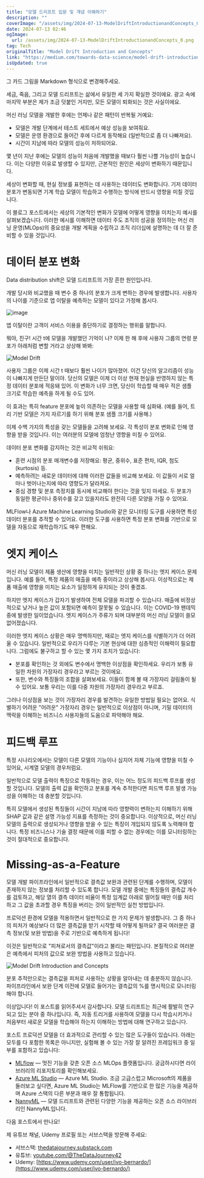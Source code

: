 ```yaml
---
title: "모델 드리프트 입문 및 개념 이해하기"
description: ""
coverImage: "/assets/img/2024-07-13-ModelDriftIntroductionandConcepts_0.png"
date: 2024-07-13 02:46
ogImage:
  url: /assets/img/2024-07-13-ModelDriftIntroductionandConcepts_0.png
tag: Tech
originalTitle: "Model Drift Introduction and Concepts"
link: "https://medium.com/towards-data-science/model-drift-introduction-and-concepts-e32c5305da2a"
isUpdated: true
---
```


그 카드 그림을 Markdown 형식으로 변경해주세요.

세금, 죽음, 그리고 모델 드리프트는 삶에서 유일한 세 가지 확실한 것이에요. 광고 속에 마지막 부분은 제가 조금 덧붙인 거지만, 모든 모델이 퇴화되는 것은 사실이에요.

머신 러닝 모델을 개발한 후에는 언제나 같은 패턴이 반복될 거예요:

- 모델은 개발 단계에서 테스트 세트에서 예상 성능을 보여줘요.
- 모델은 운영 환경으로 들어간 후에 다르게 동작해요 (일반적으로 좀 더 나빠져요).
- 시간이 지남에 따라 모델의 성능이 저하되어요.

<!-- cozy-coder - 수평 -->

<ins class="adsbygoogle"
     style="display:block"
     data-ad-client="ca-pub-4877378276818686"
     data-ad-slot="1107185301"
     data-ad-format="auto"
     data-full-width-responsive="true"></ins>

<script>
     (adsbygoogle = window.adsbygoogle || []).push({});
</script>

몇 년이 지난 후에는 모델의 성능이 처음에 개발했을 때보다 훨씬 나쁠 가능성이 높습니다. 이는 다양한 이유로 발생할 수 있지만, 근본적인 원인은 세상이 변화하기 때문입니다.

세상이 변화할 때, 현실 정보를 표현하는 데 사용하는 데이터도 변화합니다. 기저 데이터 분포가 변동되면 기계 학습 모델이 학습하고 수행하는 방식에 반드시 영향을 미칠 것입니다.

이 블로그 포스트에서는 세상의 기본적인 변화가 모델에 어떻게 영향을 미치는지 예시를 살펴보겠습니다. 이러한 예시를 이해하면 데이터 주도 조직의 성공을 정의하는 머신 러닝 운영(MLOps)의 중요성을 개발 계획을 수립하고 조직 리더십에 설명하는 데 더 잘 준비할 수 있을 것입니다.

# 데이터 분포 변화

<!-- cozy-coder - 수평 -->

<ins class="adsbygoogle"
     style="display:block"
     data-ad-client="ca-pub-4877378276818686"
     data-ad-slot="1107185301"
     data-ad-format="auto"
     data-full-width-responsive="true"></ins>

<script>
     (adsbygoogle = window.adsbygoogle || []).push({});
</script>

Data distribution shift은 모델 드리프트의 가장 흔한 원인입니다.

개발 당시와 비교했을 때 변수 중 하나의 분포가 크게 변하는 경우에 발생합니다. 사용자의 나이를 기준으로 앱 이탈을 예측하는 모델이 있다고 가정해 봅시다.

![image](/assets/img/2024-07-13-ModelDriftIntroductionandConcepts_1.png)

앱 이탈이란 고객이 서비스 이용을 중단하기로 결정하는 행위를 말합니다.

<!-- cozy-coder - 수평 -->

<ins class="adsbygoogle"
     style="display:block"
     data-ad-client="ca-pub-4877378276818686"
     data-ad-slot="1107185301"
     data-ad-format="auto"
     data-full-width-responsive="true"></ins>

<script>
     (adsbygoogle = window.adsbygoogle || []).push({});
</script>

뭐야, 친구! 시간 t에 모델을 개발했던 기억이 나? 이제 한 해 후에 사용자 그룹의 연령 분포가 아래처럼 변할 거라고 상상해 봐봐:

![Model Drift](/assets/img/2024-07-13-ModelDriftIntroductionandConcepts_2.png)

사용자 그룹은 이제 시간 t 때보다 훨씬 나이가 많아졌어. 이건 당신의 알고리즘이 성능이 나빠지게 만든단 말이야. 당신의 모델은 이제 더 이상 현재 현실을 반영하지 않는 특정 데이터 분포에 적응돼 있어. 이 변화가 너무 크면, 당신이 학습할 때 매우 적은 샘플 크기로 학습한 예측을 하게 될 수도 있어.

이 효과는 특히 feature 분포에 높이 의존하는 모델을 사용할 때 심화돼. (예를 들어, 트리 기반 모델은 가지 자르기를 하기 위해 분포 샘플 크기를 사용해.)

<!-- cozy-coder - 수평 -->

<ins class="adsbygoogle"
     style="display:block"
     data-ad-client="ca-pub-4877378276818686"
     data-ad-slot="1107185301"
     data-ad-format="auto"
     data-full-width-responsive="true"></ins>

<script>
     (adsbygoogle = window.adsbygoogle || []).push({});
</script>

이제 수백 가지의 특성을 갖는 모델들을 고려해 보세요. 각 특성이 분포 변화로 인해 영향을 받을 것입니다. 이는 여러분의 모델에 엄청난 영향을 미칠 수 있어요.

데이터 분포 변화를 감지하는 것은 비교적 쉬워요:

- 훈련 시점의 분포 매개변수를 저장해요: 평균, 중위수, 표준 편차, IQR, 첨도(kurtosis) 등.
- 예측하려는 새로운 데이터에 대해 이러한 값들을 비교해 보세요. 이 값들이 서로 얼마나 벗어나는지에 따라 영향도가 달라져요.
- 중심 경향 및 분포 측정치를 동시에 비교해야 한다는 것을 잊지 마세요. 두 분포가 동일한 평균이나 중위수를 갖고 있을지라도 완전히 다른 모양을 가질 수 있어요.

MLFlow나 Azure Machine Learning Studio와 같은 모니터링 도구를 사용하면 특성 데이터 분포를 추적할 수 있어요. 이러한 도구를 사용하면 특정 분포 변화를 기반으로 모델을 자동으로 재학습하기도 매우 편해요.

<!-- cozy-coder - 수평 -->

<ins class="adsbygoogle"
     style="display:block"
     data-ad-client="ca-pub-4877378276818686"
     data-ad-slot="1107185301"
     data-ad-format="auto"
     data-full-width-responsive="true"></ins>

<script>
     (adsbygoogle = window.adsbygoogle || []).push({});
</script>

# 엣지 케이스

머신 러닝 모델이 제품 생산에 영향을 미치는 일반적인 상황 중 하나는 엣지 케이스 문제입니다. 예를 들어, 특정 제품의 매출을 예측 중이라고 상상해 봅시다. 이상적으로는 제품 매출에 영향을 미치는 요소가 일정하게 유지되는 것이 좋겠죠.

하지만 엣지 케이스가 갑자기 발생하여 전체 모델을 파괴할 수 있습니다. 매출에 비정상적으로 낮거나 높은 값이 포함되면 예측이 잘못될 수 있습니다. 이는 COVID-19 팬데믹 중에 발생한 일이었습니다. 엣지 케이스가 주류가 되며 대부분의 머신 러닝 모델이 쓸모 없어졌습니다.

이러한 엣지 케이스 상황은 매우 명백하지만, 때로는 엣지 케이스를 식별하기가 더 어려울 수 있습니다. 일반적으로 우리가 다루는 기본 현상에 대한 심층적인 이해력이 필요합니다. 그럼에도 불구하고 할 수 있는 몇 가지 조치가 있습니다:

<!-- cozy-coder - 수평 -->

<ins class="adsbygoogle"
     style="display:block"
     data-ad-client="ca-pub-4877378276818686"
     data-ad-slot="1107185301"
     data-ad-format="auto"
     data-full-width-responsive="true"></ins>

<script>
     (adsbygoogle = window.adsbygoogle || []).push({});
</script>

- 분포를 확인하는 것 외에도 변수에서 명백한 이상점을 확인하세요. 우리가 보통 유일한 차원의 가장자리 경우라고 부르는 것이에요.
- 또한, 변수와 특징들의 조합을 살펴보세요. 이들이 함께 볼 때 가장자리 걸림돌이 될 수 있어요. 보통 우리는 이를 다중 차원의 가장자리 경우라고 부르죠.

그러나 이상점을 보는 것이 가장자리 경우를 발견하는 유일한 방법일 필요는 없어요. 식별하기 어려운 "어려운" 가장자리 경우는 일반적으로 이상점이 아니며, 기밀 데이터의 맥락을 이해하는 비즈니스 사용자들의 도움으로 파악해야 해요.

# 피드백 루프

특정 시나리오에서는 모델이 다른 모델의 기능이나 심지어 자체 기능에 영향을 미칠 수 있어요, 시계열 모델의 경우처럼요.

<!-- cozy-coder - 수평 -->

<ins class="adsbygoogle"
     style="display:block"
     data-ad-client="ca-pub-4877378276818686"
     data-ad-slot="1107185301"
     data-ad-format="auto"
     data-full-width-responsive="true"></ins>

<script>
     (adsbygoogle = window.adsbygoogle || []).push({});
</script>

일반적으로 모델 출력이 특징으로 작동하는 경우, 이는 어느 정도의 피드백 루프를 생성할 것입니다. 모델의 출력 값을 확인하고 분포를 계속 추적한다면 피드백 루프 발생 가능성을 이해하는 데 충분할 것입니다.

특히 모델에서 생성된 특징들이 시간이 지남에 따라 영향력이 변하는지 이해하기 위해 SHAP 값과 같은 설명 가능성 지표를 측정하는 것이 중요합니다. 이상적으로, 머신 러닝 모델의 출력으로 생성되거나 영향을 받을 수 있는 특징이 개입되지 않도록 노력해야 합니다. 특정 비즈니스나 기술 결정 때문에 이를 피할 수 없는 경우에는 이를 모니터링하는 것이 절대적으로 중요합니다.

# Missing-as-a-Feature

모델 개발 파이프라인에서 일반적으로 결측값 보완과 관련된 단계를 수행하며, 모델이 존재하지 않는 정보를 처리할 수 있도록 합니다. 모델 개발 중에는 특징들의 결측값 개수를 검토하고, 해당 열의 결측 데이터 비율이 특정 임계값 아래로 떨어질 때만 이를 처리하고 그 값을 초과할 경우 특징을 버리는 것이 일반적인 실천 방법입니다.

<!-- cozy-coder - 수평 -->

<ins class="adsbygoogle"
     style="display:block"
     data-ad-client="ca-pub-4877378276818686"
     data-ad-slot="1107185301"
     data-ad-format="auto"
     data-full-width-responsive="true"></ins>

<script>
     (adsbygoogle = window.adsbygoogle || []).push({});
</script>

프로덕션 환경에 모델을 적용하면서 일반적으로 한 가지 문제가 발생합니다. 그 중 하나의 피처가 예상보다 더 많은 결측값을 받기 시작할 때 어떻게 될까요? 결국 여러분은 결측 정보(및 보완 방법)을 주로 기반으로 예측하게 됩니다!

이것은 일반적으로 "피쳐로서의 결측값"이라고 불리는 패턴입니다. 본질적으로 여러분은 예측에서 피처의 값으로 보완 방법을 사용하고 있습니다.

![Model Drift Introduction and Concepts](/assets/img/2024-07-13-ModelDriftIntroductionandConcepts_3.png)

분포 추적만으로는 결측값을 피처로 사용하는 상황을 알아내는 데 충분하지 않습니다. 파이프라인에서 보완 단계 이전에 모델로 들어가는 결측값의 %를 명시적으로 모니터링해야 합니다.

<!-- cozy-coder - 수평 -->

<ins class="adsbygoogle"
     style="display:block"
     data-ad-client="ca-pub-4877378276818686"
     data-ad-slot="1107185301"
     data-ad-format="auto"
     data-full-width-responsive="true"></ins>

<script>
     (adsbygoogle = window.adsbygoogle || []).push({});
</script>

이상입니다! 이 포스트를 읽어주셔서 감사합니다. 모델 드리프트는 최근에 활발히 연구되고 있는 분야 중 하나입니다. 즉, 자동 트리거를 사용하여 모델을 다시 학습시키거나 처음부터 새로운 모델을 학습해야 하는지 이해하는 방법에 대해 연구하고 있습니다.

포스트 프로덕션 모델을 더 효과적으로 관리할 수 있는 많은 도구들이 있습니다. 아래는 모두를 다 포함한 목록은 아니지만, 실험해 볼 수 있는 가장 잘 알려진 프레임워크 중 일부를 포함하고 있습니다:

- [MLflow](https://mlflow.org/) — 멋진 기능을 갖춘 오픈 소스 MLOps 플랫폼입니다. 궁금하시다면 라이브러리의 리포지토리를 확인해보세요.
- [Azure ML Studio](https://azure.microsoft.com/en-us/products/machine-learning/) — Azure ML Studio. 조금 고급스럽고 Microsoft의 제품을 둘러보고 싶다면, Azure ML Studio는 MLFlow를 기반으로 한 많은 기능을 제공하며 Azure 스택의 다른 부분과 매우 잘 통합됩니다.
- [NannyML](https://github.com/NannyML/NannyML) — 모델 드리프트와 관련된 다양한 기능을 제공하는 오픈 소스 라이브러리인 NannyML입니다.

다음 포스트에서 만나요!

<!-- cozy-coder - 수평 -->

<ins class="adsbygoogle"
     style="display:block"
     data-ad-client="ca-pub-4877378276818686"
     data-ad-slot="1107185301"
     data-ad-format="auto"
     data-full-width-responsive="true"></ins>

<script>
     (adsbygoogle = window.adsbygoogle || []).push({});
</script>

제 유튜브 채널, Udemy 프로필 또는 서브스택을 방문해 주세요:

- 서브스택: [thedatajourney.substack.com](https://thedatajourney.substack.com)
- 유튜브: [youtube.com/@TheDataJourney42](https://youtube.com/@TheDataJourney42)
- Udemy: [https://www.udemy.com/user/ivo-bernardo/](https://www.udemy.com/user/ivo-bernardo/)
